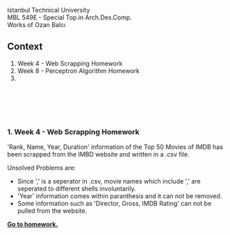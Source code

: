 Istanbul Technical University  
MBL 549E - Special Top.in Arch.Des.Comp.  
Works of Ozan Balcı


## Context  
1. Week 4 - Web Scrapping Homework
2. Week 8 - Perceptron Algorithm Homework
3.   
  <br/><br/>
  <br/><br/>
  
### 1. Week 4 - Web Scrapping Homework
'Rank, Name, Year, Duration' information of the Top 50 Movies of IMDB has been scrapped from the IMBD website and written in a .csv file.

Unsolved Problems are:  
- Since ',' is a seperator in .csv, movie names which include ',' are seperated to different shells involuntarily.
- 'Year' information comes within paranthesis and it can not be removed.
- Some information such as 'Director, Gross, IMDB Rating' can not be pulled from the website.

**[Go to homework.](https://github.com/balciozan/MBL_OzanBalci/tree/master/imdb_top_50)**
